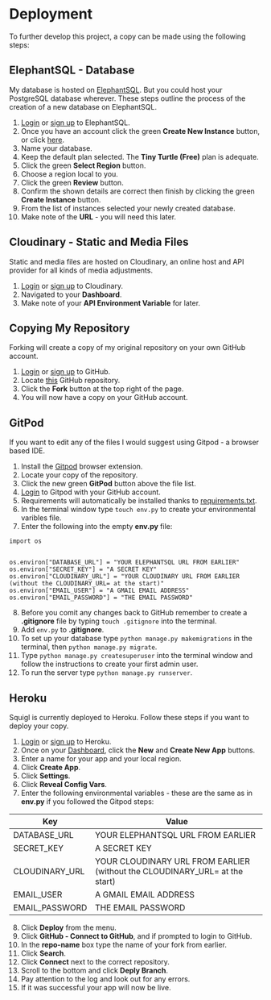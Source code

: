 # Deployment
To further develop this project, a copy can be made using the following steps:

## ElephantSQL - Database
My database is hosted on [ElephantSQL](https://www.elephantsql.com/). But you could host your PostgreSQL database wherever. These steps outline the process of the creation of a new database on ElephantSQL.

1. [Login](https://customer.elephantsql.com/login) or [sign up](https://customer.elephantsql.com/signup) to ElephantSQL.
2. Once you have an account click the green **Create New Instance** button, or click [here](https://customer.elephantsql.com/instance/create).
3. Name your database.
4. Keep the default plan selected. The **Tiny Turtle (Free)** plan is adequate.
5. Click the green **Select Region** button.
6. Choose a region local to you.
7. Click the green **Review** button.
8. Confirm the shown details are correct then finish by clicking the green **Create Instance** button.
9. From the list of instances selected your newly created database.
10. Make note of the **URL** - you will need this later.

## Cloudinary - Static and Media Files
Static and media files are hosted on Cloudinary, an online host and API provider for all kinds of media adjustments.

1. [Login](https://cloudinary.com/users/login) or [sign up](https://cloudinary.com/users/register_free) to Cloudinary.
2. Navigated to your **Dashboard**.
3. Make note of your **API Environment Variable** for later.


## Copying My Repository
Forking will create a copy of my original repository on your own GitHub account.

1. [Login](https://github.com/login) or [sign up](https://github.com/join) to GitHub.
2. Locate [this](https://github.com/paulio11/project-4) GitHub repository.
3. Click the **Fork** button at the top right of the page.
4. You will now have a copy on your GitHub account.

## GitPod
If you want to edit any of the files I would suggest using Gitpod - a browser based IDE.

1. Install the [Gitpod](https://www.gitpod.io/docs/browser-extension/) browser extension.
2. Locate your copy of the repository.
3. Click the new green **GitPod** button above the file list.
4. [Login](https://gitpod.io/workspaces/) to Gitpod with your GitHub account.
5. Requirements will automatically be installed thanks to [requirements.txt](https://github.com/paulio11/project-4/blob/main/requirements.txt).
6. In the terminal window type `touch env.py` to create your environmental varibles file.
7. Enter the following into the empty **env.py** file:
```
import os


os.environ["DATABASE_URL"] = "YOUR ELEPHANTSQL URL FROM EARLIER"
os.environ["SECRET_KEY"] = "A SECRET KEY"
os.environ["CLOUDINARY_URL"] = "YOUR CLOUDINARY URL FROM EARLIER (without the CLOUDINARY_URL= at the start)"
os.environ["EMAIL_USER"] = "A GMAIL EMAIL ADDRESS"
os.environ["EMAIL_PASSWORD"] = "THE EMAIL PASSWORD"
```
8. Before you comit any changes back to GitHub remember to create a **.gitignore** file by typing `touch .gitignore` into the terminal.
9. Add `env.py` to **.gitignore**.
10. To set up your database type `python manage.py makemigrations` in the terminal, then `python manage.py migrate`.
11. Type `python manage.py createsuperuser` into the terminal window and follow the instructions to create your first admin user.
12. To run the server type `python manage.py runserver`.

## Heroku
Squigl is currently deployed to Heroku. Follow these steps if you want to deploy your copy.

1. [Login](https://id.heroku.com/login) or [sign up]() to Heroku.
2. Once on your [Dashboard](https://dashboard.heroku.com/apps), click the **New** and **Create New App** buttons.
3. Enter a name for your app and your local region.
4. Click **Create App**.
5. Click **Settings**.
6. Click **Reveal Config Vars**.
7. Enter the following environmental variables - these are the same as in **env.py** if you followed the Gitpod steps:

|Key|Value|
|--|--|
|DATABASE_URL|YOUR ELEPHANTSQL URL FROM EARLIER|
|SECRET_KEY|A SECRET KEY|
|CLOUDINARY_URL|YOUR CLOUDINARY URL FROM EARLIER (without the CLOUDINARY_URL= at the start)|
|EMAIL_USER|A GMAIL EMAIL ADDRESS|
|EMAIL_PASSWORD|THE EMAIL PASSWORD|
8. Click **Deploy** from the menu.
9. Click **GitHub - Connect to GitHub**, and if prompted to login to GitHub.
10. In the **repo-name** box type the name of your fork from earlier.
11. Click **Search**.
12. Click **Connect** next to the correct repository.
13. Scroll to the bottom and click **Deply Branch**.
14. Pay attention to the log and look out for any errors.
15. If it was successful your app will now be live.
